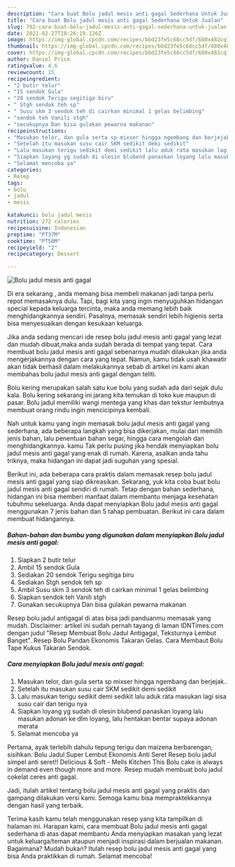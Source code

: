 ```yaml
---
description: "Cara buat Bolu jadul mesis anti gagal Sederhana Untuk Jualan"
title: "Cara buat Bolu jadul mesis anti gagal Sederhana Untuk Jualan"
slug: 782-cara-buat-bolu-jadul-mesis-anti-gagal-sederhana-untuk-jualan
date: 2021-02-27T18:26:19.126Z
image: https://img-global.cpcdn.com/recipes/bbd23fe5c68cc5df/680x482cq70/bolu-jadul-mesis-anti-gagal-foto-resep-utama.jpg
thumbnail: https://img-global.cpcdn.com/recipes/bbd23fe5c68cc5df/680x482cq70/bolu-jadul-mesis-anti-gagal-foto-resep-utama.jpg
cover: https://img-global.cpcdn.com/recipes/bbd23fe5c68cc5df/680x482cq70/bolu-jadul-mesis-anti-gagal-foto-resep-utama.jpg
author: Daniel Price
ratingvalue: 4.6
reviewcount: 15
recipeingredient:
- "2 butir telur"
- "15 sendok Gula"
- "20 sendok Terigu segitiga biru"
- " Stgh sendok teh sp"
- " Susu skm 3 sendok teh di cairkan minimal 1 gelas belimbing"
- "sendok teh Vanili stgh"
- "secukupnya Dan bisa gulakan pewarna makanan"
recipeinstructions:
- "Masukan telor, dan gula serta sp mixser hingga ngembang dan berjejak.."
- "Setelah itu masukan susu cair SKM sedikit demi sedikit"
- "Lalu masukan terigu sedikit demi sedikit lalu aduk rata masukan lagi sisa susu cair dan terigu nya"
- "Siapkan loyang yg sudah di olesin blubend panaskan loyang lalu masukan adonan ke dlm loyang, lalu hentakan bentar supaya adonan merata"
- "Selamat mencoba ya"
categories:
- Resep
tags:
- bolu
- jadul
- mesis

katakunci: bolu jadul mesis 
nutrition: 272 calories
recipecuisine: Indonesian
preptime: "PT37M"
cooktime: "PT50M"
recipeyield: "2"
recipecategory: Dessert

---
```



![Bolu jadul mesis anti gagal](https://img-global.cpcdn.com/recipes/bbd23fe5c68cc5df/680x482cq70/bolu-jadul-mesis-anti-gagal-foto-resep-utama.jpg)

Di era  sekarang , anda memang bisa membeli makanan jadi tanpa perlu repot memasaknya dulu. Tapi, bagi kita yang ingin menyuguhkan hidangan special kepada keluarga tercinta, maka anda memang lebih baik menghidangkannya sendiri. Pasalnya, memasak sendiri lebih higienis serta bisa menyesuaikan dengan kesukaan keluarga.

Jika anda sedang mencari ide resep bolu jadul mesis anti gagal yang lezat dan mudah dibuat,maka anda sudah berada di tempat yang tepat. Cara membuat bolu jadul mesis anti gagal  sebenarnya mudah dilakukan jika anda mengerjakannya dengan cara yang tepat. Namun, kamu tidak usah khawatir akan tidak berhasil dalam melakukannya 
sebab di artikel ini kami akan membahas bolu jadul mesis anti gagal dengan teliti.  

Bolu kering merupakan salah satu kue bolu yang sudah ada dari sejak dulu kala. Bolu kering sekarang ini jarang kita temukan di toko kue maupun di pasar. Bolu jadul memiliki wangi mentega yang khas dan tekstur lembutnya membuat orang rindu ingin mencicipinya kembali.

Nah untuk kamu yang ingin memasak bolu jadul mesis anti gagal yang sederhana, ada beberapa langkah yang bisa dikerjakan, mulai dari memilih jenis bahan, lalu penentuan bahan segar, hingga cara mengolah dan menghidangkannya. kamu Tak perlu pusing jika hendak menyiapkan bolu jadul mesis anti gagal yang enak di rumah. Karena, asalkan anda  tahu triknya, maka hidangan ini dapat jadi suguhan yang spesial.

Berikut ini, ada beberapa cara praktis  dalam memasak resep bolu jadul mesis anti gagal yang siap dikreasikan. Sekarang, yuk kita coba buat bolu jadul mesis anti gagal sendiri di rumah. Tetap dengan bahan sederhana, hidangan ini bisa memberi manfaat dalam membantu menjaga kesehatan tubuhmu sekeluarga. Anda dapat menyiapkan Bolu jadul mesis anti gagal menggunakan 7 jenis bahan dan 5 tahap pembuatan. Berikut ini cara dalam membuat hidangannya.

<!--inarticleads1-->

##### Bahan-bahan dan bumbu yang digunakan dalam menyiapkan Bolu jadul mesis anti gagal:

1. Siapkan 2 butir telur
1. Ambil 15 sendok Gula
1. Sediakan 20 sendok Terigu segitiga biru
1. Sediakan  Stgh sendok teh sp
1. Ambil  Susu skm 3 sendok teh di cairkan minimal 1 gelas belimbing
1. Siapkan sendok teh Vanili stgh
1. Gunakan secukupnya Dan bisa gulakan pewarna makanan


Resep bolu jadul antigagal di atas bisa jadi panduanmu memasak yang mudah. Disclaimer: artikel ini sudah pernah tayang di laman IDNTimes.com dengan judul &#34;Resep Membuat Bolu Jadul Antigagal, Teksturnya Lembut Banget&#34;. Resep Bolu Pandan Ekonomis Takaran Gelas. Cara Membaut Bolu Tape Kukus Takaran Sendok. 

<!--inarticleads2-->

##### Cara menyiapkan Bolu jadul mesis anti gagal:

1. Masukan telor, dan gula serta sp mixser hingga ngembang dan berjejak..
1. Setelah itu masukan susu cair SKM sedikit demi sedikit
1. Lalu masukan terigu sedikit demi sedikit lalu aduk rata masukan lagi sisa susu cair dan terigu nya
1. Siapkan loyang yg sudah di olesin blubend panaskan loyang lalu masukan adonan ke dlm loyang, lalu hentakan bentar supaya adonan merata
1. Selamat mencoba ya


Pertama, ayak terlebih dahulu tepung terigu dan maizena berbarengan, sisihkan. Bolu Jadul Super Lembut Ekonomis Anti Seret Resep bolu jadul simpel anti seret!! Delicious &amp; Soft - Mells Kitchen This Bolu cake is always in demand even though more and more. Resep mudah membuat bolu jadul cokelat ceres anti gagal. 

Jadi, itulah artikel tentang  bolu jadul mesis anti gagal  yang praktis dan gampang dilakukan versi kami. Semoga kamu bisa mempraktekkannya dengan hasil yang terbaik. 

Terima kasih kamu telah menggunakan resep yang kita tampilkan di halaman ini. Harapan kami, cara membuat  Bolu jadul mesis anti gagal sederhana di atas dapat membantu Anda menyiapkan masakan yang lezat untuk keluarga/teman ataupun menjadi inspirasi dalam berjualan makanan. Bagaimana? Mudah bukan? Itulah resep bolu jadul mesis anti gagal yang bisa Anda praktikkan di rumah. Selamat mencoba!

